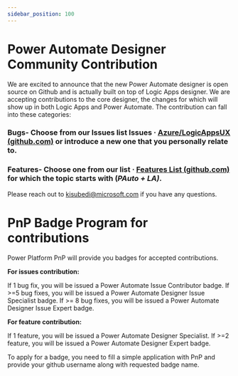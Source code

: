 ```yaml
---
sidebar_position: 100
---
```


# Power Automate Designer Community Contribution

We are excited to announce that the new Power Automate designer is open source on Github and is actually built on top of Logic Apps designer. We are accepting contributions to the core designer, the changes for which will show up in both Logic Apps and Power Automate. The contribution can fall into these categories:

### Bugs- Choose from our Issues list Issues · [Azure/LogicAppsUX (github.com)](https://github.com/Azure/LogicAppsUX/issues) or introduce a new one that you personally relate to.

### Features- Choose one from our list · [Features List (github.com)](https://github.com/Azure/LogicAppsUX/discussions/categories/feature-requests) for which the topic starts with (_PAuto + LA)_.

Please reach out to kisubedi@microsoft.com if you have any questions.

# PnP Badge Program for contributions

Power Platform PnP will provide you badges for accepted contributions.

**For issues contribution:**

If 1 bug fix, you will be issued a Power Automate Issue Contributor badge.
If >=5 bug fixes, you will be issued a Power Automate Designer Issue Specialist badge.
If >= 8 bug fixes, you will be issued a Power Automate Designer Issue Expert badge.

**For feature contribution:**

If 1 feature, you will be issued a Power Automate Designer Specialist.
If >=2 feature, you will be issued a Power Automate Designer Expert badge.

To apply for a badge, you need to fill a simple application with PnP and provide your github username along with requested badge name.
